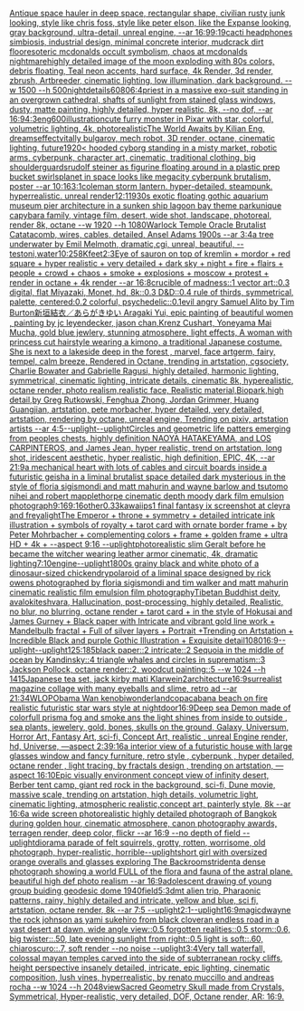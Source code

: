 [Antique space hauler in deep space, rectangular shape, civilian rusty junk looking, style like chris foss, style like peter elson, like the Expanse looking, gray background, ultra-detail, unreal engine, --ar 16:9](https://www.ebank.nz/aiartgenerator?category=Antique%2520space%2520hauler%2520in%2520deep%2520space%2C%2520rectangular%2520shape%2C%2520civilian%2520rusty%2520junk%2520looking%2C%2520style%2520like%2520chris%2520foss%2C%2520style%2520like%2520peter%2520elson%2C%2520like%2520the%2520Expanse%2520looking%2C%2520gray%2520background%2C%2520ultra-detail%2C%2520unreal%2520engine%2C%2520--ar%252016%3A9)[9:19](https://www.ebank.nz/aiartgenerator?category=9%3A19)[cacti headphones simbiosis, industrial design, minimal concrete interior, mudcrack dirt floor](https://www.ebank.nz/aiartgenerator?category=cacti%2520headphones%2520simbiosis%2C%2520industrial%2520design%2C%2520minimal%2520concrete%2520interior%2C%2520mudcrack%2520dirt%2520floor)[esoteric mcdonalds occult symbolism, chaos at mcdonalds nightmare](https://www.ebank.nz/aiartgenerator?category=esoteric%2520mcdonalds%2520occult%2520symbolism%2C%2520chaos%2520at%2520mcdonalds%2520nightmare)[highly detailed image of the moon exploding with 80s colors, debris floating, Teal neon accents, hard surface, 4k Render, 3d render, zbrush, Artbreeder, cinematic lighting, low illumination, dark background. --w 1500 --h 500](https://www.ebank.nz/aiartgenerator?category=highly%2520detailed%2520image%2520of%2520the%2520moon%2520exploding%2520with%252080s%2520colors%2C%2520debris%2520floating%2C%2520Teal%2520neon%2520accents%2C%2520hard%2520surface%2C%25204k%2520Render%2C%25203d%2520render%2C%2520zbrush%2C%2520Artbreeder%2C%2520cinematic%2520lighting%2C%2520low%2520illumination%2C%2520dark%2520background.%2520--w%25201500%2520--h%2520500)[night](https://www.ebank.nz/aiartgenerator?category=night)[details](https://www.ebank.nz/aiartgenerator?category=details)[6080](https://www.ebank.nz/aiartgenerator?category=6080)[6:4](https://www.ebank.nz/aiartgenerator?category=6%3A4)[priest in a massive exo-suit standing in an overgrown cathedral, shafts of sunlight from stained glass windows, dusty, matte painting, highly detailed, hyper realistic, 8k, --no dof, --ar 16:9](https://www.ebank.nz/aiartgenerator?category=priest%2520in%2520a%2520massive%2520exo-suit%2520standing%2520in%2520an%2520overgrown%2520cathedral%2C%2520shafts%2520of%2520sunlight%2520from%2520stained%2520glass%2520windows%2C%2520dusty%2C%2520matte%2520painting%2C%2520highly%2520detailed%2C%2520hyper%2520realistic%2C%25208k%2C%2520--no%2520dof%2C%2520--ar%252016%3A9)[4:3](https://www.ebank.nz/aiartgenerator?category=4%3A3)[eng](https://www.ebank.nz/aiartgenerator?category=eng)[600](https://www.ebank.nz/aiartgenerator?category=600)[illustration](https://www.ebank.nz/aiartgenerator?category=illustration)[cute furry monster in Pixar with star, colorful, volumetric lighting, 4k, photorealistic](https://www.ebank.nz/aiartgenerator?category=cute%2520furry%2520monster%2520in%2520Pixar%2520with%2520star%2C%2520colorful%2C%2520volumetric%2520lighting%2C%25204k%2C%2520photorealistic)[The World Awaits by Kilian Eng, dreams](https://www.ebank.nz/aiartgenerator?category=The%2520World%2520Awaits%2520by%2520Kilian%2520Eng%2C%2520dreams)[effect](https://www.ebank.nz/aiartgenerator?category=effect)[vitally bulgarov, mech robot, 3D render, octane, cinematic lighting, future](https://www.ebank.nz/aiartgenerator?category=vitally%2520bulgarov%2C%2520mech%2520robot%2C%25203D%2520render%2C%2520octane%2C%2520cinematic%2520lighting%2C%2520future)[1920](https://www.ebank.nz/aiartgenerator?category=1920)[< hooded cyborg standing in a misty market, robotic arms, cyberpunk, character art, cinematic, traditional clothing, big shoulderguards](https://www.ebank.nz/aiartgenerator?category=%3C%2520hooded%2520cyborg%2520standing%2520in%2520a%2520misty%2520market%2C%2520robotic%2520arms%2C%2520cyberpunk%2C%2520character%2520art%2C%2520cinematic%2C%2520traditional%2520clothing%2C%2520big%2520shoulderguards)[rudolf steiner as figurine floating around in a plastic prep bucket swirls](https://www.ebank.nz/aiartgenerator?category=rudolf%2520steiner%2520as%2520figurine%2520floating%2520around%2520in%2520a%2520plastic%2520prep%2520bucket%2520swirls)[planet in space looks like megacity cyberpunk brutalism, poster --ar 10:16](https://www.ebank.nz/aiartgenerator?category=planet%2520in%2520space%2520looks%2520like%2520megacity%2520cyberpunk%2520brutalism%2C%2520poster%2520--ar%252010%3A16)[3:1](https://www.ebank.nz/aiartgenerator?category=3%3A1)[coleman storm lantern. hyper-detailed. steampunk. hyperrealistic. unreal render](https://www.ebank.nz/aiartgenerator?category=coleman%2520storm%2520lantern.%2520hyper-detailed.%2520steampunk.%2520hyperrealistic.%2520unreal%2520render)[1](https://www.ebank.nz/aiartgenerator?category=1)[2:1](https://www.ebank.nz/aiartgenerator?category=2%3A1)[1930s exotic floating gothic aquarium museum pier architecture in a sunken ship lagoon bay theme park](https://www.ebank.nz/aiartgenerator?category=1930s%2520exotic%2520floating%2520gothic%2520aquarium%2520museum%2520pier%2520architecture%2520in%2520a%2520sunken%2520ship%2520lagoon%2520bay%2520theme%2520park)[unique capybara family, vintage film, desert, wide shot, landscape, photoreal, render 8k, octane --w 1920 --h 1080](https://www.ebank.nz/aiartgenerator?category=unique%2520capybara%2520family%2C%2520vintage%2520film%2C%2520desert%2C%2520wide%2520shot%2C%2520landscape%2C%2520photoreal%2C%2520render%25208k%2C%2520octane%2520--w%25201920%2520--h%25201080)[Warlock Temple Oracle Brutalist Catatacomb, wires, cables, detailed, Ansel Adams 1900s --ar 3:4](https://www.ebank.nz/aiartgenerator?category=Warlock%2520Temple%2520Oracle%2520Brutalist%2520Catatacomb%2C%2520wires%2C%2520cables%2C%2520detailed%2C%2520Ansel%2520Adams%25201900s%2520--ar%25203%3A4)[a tree underwater by Emil Melmoth, dramatic,cgi, unreal, beautiful, --test](https://www.ebank.nz/aiartgenerator?category=a%2520tree%2520underwater%2520by%2520Emil%2520Melmoth%2C%2520dramatic%2Ccgi%2C%2520unreal%2C%2520beautiful%2C%2520--test)[oni,water](https://www.ebank.nz/aiartgenerator?category=oni%2Cwater)[10:25](https://www.ebank.nz/aiartgenerator?category=10%3A25)[8K](https://www.ebank.nz/aiartgenerator?category=8K)[feet](https://www.ebank.nz/aiartgenerator?category=feet)[2:3](https://www.ebank.nz/aiartgenerator?category=2%3A3)[Eye of sauron on top of kremlin + mordor +  red square + hyper realistic + very detailed + dark sky + night + fire + flairs + people + crowd + chaos + smoke + explosions + moscow +  protest + render in octane + 4k render --ar 16:8](https://www.ebank.nz/aiartgenerator?category=Eye%2520of%2520sauron%2520on%2520top%2520of%2520kremlin%2520%2B%2520mordor%2520%2B%2520%2520red%2520square%2520%2B%2520hyper%2520realistic%2520%2B%2520very%2520detailed%2520%2B%2520dark%2520sky%2520%2B%2520night%2520%2B%2520fire%2520%2B%2520flairs%2520%2B%2520people%2520%2B%2520crowd%2520%2B%2520chaos%2520%2B%2520smoke%2520%2B%2520explosions%2520%2B%2520moscow%2520%2B%2520%2520protest%2520%2B%2520render%2520in%2520octane%2520%2B%25204k%2520render%2520--ar%252016%3A8)[crucible of madness::1 vector art::0.3 digital, flat Miyazaki, Monet, hd, 8k::0.3 D&D::0.4 rule of thirds, symmetrical, palette, centered:0.2 colorful, psychedelic::0.1](https://www.ebank.nz/aiartgenerator?category=crucible%2520of%2520madness%3A%3A1%2520vector%2520art%3A%3A0.3%2520digital%2C%2520flat%2520Miyazaki%2C%2520Monet%2C%2520hd%2C%25208k%3A%3A0.3%2520D%26D%3A%3A0.4%2520rule%2520of%2520thirds%2C%2520symmetrical%2C%2520palette%2C%2520centered%3A0.2%2520colorful%2C%2520psychedelic%3A%3A0.1)[evil angry Samuel Alito by Tim Burton](https://www.ebank.nz/aiartgenerator?category=evil%2520angry%2520Samuel%2520Alito%2520by%2520Tim%2520Burton)[新垣結衣／あらがきゆい Aragaki Yui, epic painting of beautiful women , painting by jc leyendecker, jason chan,Krenz Cushart, Yoneyama Mai Mucha, gold blue jewlery, stunning atmosphere, light effects, A woman with princess cut hairstyle wearing a kimono, a traditional Japanese costume. She is next to a lakeside deep in the forest , marvel, face artgerm, fairy, tempel, calm breeze, Rendered in Octane, trending in artstation, cgsociety, Charlie Bowater and Gabrielle Ragusi, highly detailed, harmonic lighting, symmetrical, cinematic lighting, intricate details, cinematic 8k, hyperealistic, octane render, photo realism,realistic face, Realistic material,Biopark,high detail,by Greg Rutkowski, Fenghua Zhong, Jordan Grimmer, Huang Guangjian, artstation, pete morbacher, hyper detailed, very detailed, artstation, rendering by octane, unreal engine, Trending on pixiv, artstation artists --ar 4:5](https://www.ebank.nz/aiartgenerator?category=%E6%96%B0%E5%9E%A3%E7%B5%90%E8%A1%A3%EF%BC%8F%E3%81%82%E3%82%89%E3%81%8C%E3%81%8D%E3%82%86%E3%81%84%2520Aragaki%2520Yui%2C%2520epic%2520painting%2520of%2520beautiful%2520women%2520%2C%2520painting%2520by%2520jc%2520leyendecker%2C%2520jason%2520chan%2CKrenz%2520Cushart%2C%2520Yoneyama%2520Mai%2520Mucha%2C%2520gold%2520blue%2520jewlery%2C%2520stunning%2520atmosphere%2C%2520light%2520effects%2C%2520A%2520woman%2520with%2520princess%2520cut%2520hairstyle%2520wearing%2520a%2520kimono%2C%2520a%2520traditional%2520Japanese%2520costume.%2520She%2520is%2520next%2520to%2520a%2520lakeside%2520deep%2520in%2520the%2520forest%2520%2C%2520marvel%2C%2520face%2520artgerm%2C%2520fairy%2C%2520tempel%2C%2520calm%2520breeze%2C%2520Rendered%2520in%2520Octane%2C%2520trending%2520in%2520artstation%2C%2520cgsociety%2C%2520Charlie%2520Bowater%2520and%2520Gabrielle%2520Ragusi%2C%2520highly%2520detailed%2C%2520harmonic%2520lighting%2C%2520symmetrical%2C%2520cinematic%2520lighting%2C%2520intricate%2520details%2C%2520cinematic%25208k%2C%2520hyperealistic%2C%2520octane%2520render%2C%2520photo%2520realism%2Crealistic%2520face%2C%2520Realistic%2520material%2CBiopark%2Chigh%2520detail%2Cby%2520Greg%2520Rutkowski%2C%2520Fenghua%2520Zhong%2C%2520Jordan%2520Grimmer%2C%2520Huang%2520Guangjian%2C%2520artstation%2C%2520pete%2520morbacher%2C%2520hyper%2520detailed%2C%2520very%2520detailed%2C%2520artstation%2C%2520rendering%2520by%2520octane%2C%2520unreal%2520engine%2C%2520Trending%2520on%2520pixiv%2C%2520artstation%2520artists%2520--ar%25204%3A5)[--uplight](https://www.ebank.nz/aiartgenerator?category=--uplight)[--uplight](https://www.ebank.nz/aiartgenerator?category=--uplight)[Circles and geometric life patters emerging from peoples chests, highly definition NAOYA HATAKEYAMA, and LOS CARPINTEROS, and James Jean, hyper realistic, trend on artstation, long shot, iridescent aesthetic, hyper realistic, high definition, EPIC, 4K, --ar 21:9](https://www.ebank.nz/aiartgenerator?category=Circles%2520and%2520geometric%2520life%2520patters%2520emerging%2520from%2520peoples%2520chests%2C%2520highly%2520definition%2520NAOYA%2520HATAKEYAMA%2C%2520and%2520LOS%2520CARPINTEROS%2C%2520and%2520James%2520Jean%2C%2520hyper%2520realistic%2C%2520trend%2520on%2520artstation%2C%2520long%2520shot%2C%2520iridescent%2520aesthetic%2C%2520hyper%2520realistic%2C%2520high%2520definition%2C%2520EPIC%2C%25204K%2C%2520--ar%252021%3A9)[a mechanical heart with lots of cables and circuit boards inside a futuristic geisha in a liminal brutalist space detailed dark mysterious in the style of floria sigismondi and matt mahurin and wayne barlow and tsutomo nihei and robert mapplethorpe cinematic depth moody dark film emulsion photograph](https://www.ebank.nz/aiartgenerator?category=a%2520mechanical%2520heart%2520with%2520lots%2520of%2520cables%2520and%2520circuit%2520boards%2520inside%2520a%2520futuristic%2520geisha%2520in%2520a%2520liminal%2520brutalist%2520space%2520detailed%2520dark%2520mysterious%2520in%2520the%2520style%2520of%2520floria%2520sigismondi%2520and%2520matt%2520mahurin%2520and%2520wayne%2520barlow%2520and%2520tsutomo%2520nihei%2520and%2520robert%2520mapplethorpe%2520cinematic%2520depth%2520moody%2520dark%2520film%2520emulsion%2520photograph)[9:16](https://www.ebank.nz/aiartgenerator?category=9%3A16)[9:16](https://www.ebank.nz/aiartgenerator?category=9%3A16)[other](https://www.ebank.nz/aiartgenerator?category=other)[0.33](https://www.ebank.nz/aiartgenerator?category=0.33)[kawaii](https://www.ebank.nz/aiartgenerator?category=kawaii)[ps1 final fantasy ix screenshot at cleyra and freya](https://www.ebank.nz/aiartgenerator?category=ps1%2520final%2520fantasy%2520ix%2520screenshot%2520at%2520cleyra%2520and%2520freya)[light](https://www.ebank.nz/aiartgenerator?category=light)[The Emperor + throne + symmetry + detailed intricate ink illustration + symbols of royalty + tarot card with ornate border frame + by Peter Mohrbacher + complementing colors + frame + golden frame + ultra HD + 4k + --aspect 9:16 --uplight](https://www.ebank.nz/aiartgenerator?category=The%2520Emperor%2520%2B%2520throne%2520%2B%2520symmetry%2520%2B%2520detailed%2520intricate%2520ink%2520illustration%2520%2B%2520symbols%2520of%2520royalty%2520%2B%2520tarot%2520card%2520with%2520ornate%2520border%2520frame%2520%2B%2520by%2520Peter%2520Mohrbacher%2520%2B%2520complementing%2520colors%2520%2B%2520frame%2520%2B%2520golden%2520frame%2520%2B%2520ultra%2520HD%2520%2B%25204k%2520%2B%2520--aspect%25209%3A16%2520--uplight)[photorealistic slim Geralt before he became the witcher wearing leather armor cinematic, 4k, dramatic lighting](https://www.ebank.nz/aiartgenerator?category=photorealistic%2520slim%2520Geralt%2520before%2520he%2520became%2520the%2520witcher%2520wearing%2520leather%2520armor%2520cinematic%2C%25204k%2C%2520dramatic%2520lighting)[7:10](https://www.ebank.nz/aiartgenerator?category=7%3A10)[engine](https://www.ebank.nz/aiartgenerator?category=engine)[--uplight](https://www.ebank.nz/aiartgenerator?category=--uplight)[1800s grainy black and white photo of a dinosaur-sized chicken](https://www.ebank.nz/aiartgenerator?category=1800s%2520grainy%2520black%2520and%2520white%2520photo%2520of%2520a%2520dinosaur-sized%2520chicken)[dry](https://www.ebank.nz/aiartgenerator?category=dry)[polaroid of a liminal space designed by rick owens photographed by floria sigismondi and tim walker  and matt mahurin cinematic realistic film emulsion film photography](https://www.ebank.nz/aiartgenerator?category=polaroid%2520of%2520a%2520liminal%2520space%2520designed%2520by%2520rick%2520owens%2520photographed%2520by%2520floria%2520sigismondi%2520and%2520tim%2520walker%2520%2520and%2520matt%2520mahurin%2520cinematic%2520realistic%2520film%2520emulsion%2520film%2520photography)[Tibetan Buddhist deity, avalokiteshvara, Hallucination, post-processing, highly detailed, Realistic, no blur, no blurring, octane render + tarot card + in the style of Hokusai and James Gurney + Black paper with Intricate and vibrant gold line work + Mandelbulb fractal + Full of silver layers + Portrait +Trending on Artstation + Incredible Black and purple Gothic Illustration + Exquisite detail](https://www.ebank.nz/aiartgenerator?category=Tibetan%2520Buddhist%2520deity%2C%2520avalokiteshvara%2C%2520Hallucination%2C%2520post-processing%2C%2520highly%2520detailed%2C%2520Realistic%2C%2520no%2520blur%2C%2520no%2520blurring%2C%2520octane%2520render%2520%2B%2520tarot%2520card%2520%2B%2520in%2520the%2520style%2520of%2520Hokusai%2520and%2520James%2520Gurney%2520%2B%2520Black%2520paper%2520with%2520Intricate%2520and%2520vibrant%2520gold%2520line%2520work%2520%2B%2520Mandelbulb%2520fractal%2520%2B%2520Full%2520of%2520silver%2520layers%2520%2B%2520Portrait%2520%2BTrending%2520on%2520Artstation%2520%2B%2520Incredible%2520Black%2520and%2520purple%2520Gothic%2520Illustration%2520%2B%2520Exquisite%2520detail)[1080](https://www.ebank.nz/aiartgenerator?category=1080)[16:9](https://www.ebank.nz/aiartgenerator?category=16%3A9)[--uplight](https://www.ebank.nz/aiartgenerator?category=--uplight)[--uplight](https://www.ebank.nz/aiartgenerator?category=--uplight)[125:185](https://www.ebank.nz/aiartgenerator?category=125%3A185)[black paper::2 intricate::2 Sequoia in the middle of ocean by Kandinsky::4 triangle whales and circles in suprematism::3 Jackson Pollock, octane render::2, woodcut painting::5 --w 1024 --h 1415](https://www.ebank.nz/aiartgenerator?category=black%2520paper%3A%3A2%2520intricate%3A%3A2%2520Sequoia%2520in%2520the%2520middle%2520of%2520ocean%2520by%2520Kandinsky%3A%3A4%2520triangle%2520whales%2520and%2520circles%2520in%2520suprematism%3A%3A3%2520Jackson%2520Pollock%2C%2520octane%2520render%3A%3A2%2C%2520woodcut%2520painting%3A%3A5%2520--w%25201024%2520--h%25201415)[Japanese tea set, jack kirby mati Klarwein](https://www.ebank.nz/aiartgenerator?category=Japanese%2520tea%2520set%2C%2520jack%2520kirby%2520mati%2520Klarwein)[2](https://www.ebank.nz/aiartgenerator?category=2)[architecture](https://www.ebank.nz/aiartgenerator?category=architecture)[16:9](https://www.ebank.nz/aiartgenerator?category=16%3A9)[surrealist magazine collage with many eyeballs and slime, retro ad --ar 21:34](https://www.ebank.nz/aiartgenerator?category=surrealist%2520magazine%2520collage%2520with%2520many%2520eyeballs%2520and%2520slime%2C%2520retro%2520ad%2520--ar%252021%3A34)[WLOP](https://www.ebank.nz/aiartgenerator?category=WLOP)[Obama Wan kenobi](https://www.ebank.nz/aiartgenerator?category=Obama%2520Wan%2520kenobi)[wonderland](https://www.ebank.nz/aiartgenerator?category=wonderland)[copacabana beach on fire realistic futuristic star wars style at night](https://www.ebank.nz/aiartgenerator?category=copacabana%2520beach%2520on%2520fire%2520realistic%2520futuristic%2520star%2520wars%2520style%2520at%2520night)[door](https://www.ebank.nz/aiartgenerator?category=door)[16:9](https://www.ebank.nz/aiartgenerator?category=16%3A9)[Deep sea Demon made of colorfull prisma fog and smoke ans the light shines from inside to outside , sea plants, jewelery, gold, bones, skulls on the ground, Galaxy, Universum, Horror Art, Fantasy Art, sci-fi, Concept Art, realistic , unreal Engine render, hd, Universe, —aspect 2:3](https://www.ebank.nz/aiartgenerator?category=Deep%2520sea%2520Demon%2520made%2520of%2520colorfull%2520prisma%2520fog%2520and%2520smoke%2520ans%2520the%2520light%2520shines%2520from%2520inside%2520to%2520outside%2520%2C%2520sea%2520plants%2C%2520jewelery%2C%2520gold%2C%2520bones%2C%2520skulls%2520on%2520the%2520ground%2C%2520Galaxy%2C%2520Universum%2C%2520Horror%2520Art%2C%2520Fantasy%2520Art%2C%2520sci-fi%2C%2520Concept%2520Art%2C%2520realistic%2520%2C%2520unreal%2520Engine%2520render%2C%2520hd%2C%2520Universe%2C%2520%E2%80%94aspect%25202%3A3)[9:16](https://www.ebank.nz/aiartgenerator?category=9%3A16)[a interior view of a futuristic house with large glasses window and fancy furniture, retro style , cyberpunk , hyper detailed, octane render , light tracing, by fractals design , trending on artstation, —aspect 16:10](https://www.ebank.nz/aiartgenerator?category=a%2520interior%2520view%2520of%2520a%2520futuristic%2520house%2520with%2520large%2520glasses%2520window%2520and%2520fancy%2520furniture%2C%2520retro%2520style%2520%2C%2520cyberpunk%2520%2C%2520hyper%2520detailed%2C%2520octane%2520render%2520%2C%2520light%2520tracing%2C%2520by%2520fractals%2520design%2520%2C%2520trending%2520on%2520artstation%2C%2520%E2%80%94aspect%252016%3A10)[Epic visually environment concept view of  infinity desert, Berber tent camp, giant red rock in the background, sci-fi, Dune movie, massive scale, trending on artstation, high details, volumetric light, cinematic lighting, atmospheric realistic,concept art, painterly style, 8k --ar 16:6](https://www.ebank.nz/aiartgenerator?category=Epic%2520visually%2520environment%2520concept%2520view%2520of%2520%2520infinity%2520desert%2C%2520Berber%2520tent%2520camp%2C%2520giant%2520red%2520rock%2520in%2520the%2520background%2C%2520sci-fi%2C%2520Dune%2520movie%2C%2520massive%2520scale%2C%2520trending%2520on%2520artstation%2C%2520high%2520details%2C%2520volumetric%2520light%2C%2520cinematic%2520lighting%2C%2520atmospheric%2520realistic%2Cconcept%2520art%2C%2520painterly%2520style%2C%25208k%2520--ar%252016%3A6)[a wide screen photorealistic highly detailed photograph of Bangkok during golden hour, cinematic atmosphere, canon photography awards, terragen render, deep color, flickr --ar 16:9 --no depth of field --uplight](https://www.ebank.nz/aiartgenerator?category=a%2520wide%2520screen%2520photorealistic%2520highly%2520detailed%2520photograph%2520of%2520Bangkok%2520during%2520golden%2520hour%2C%2520cinematic%2520atmosphere%2C%2520canon%2520photography%2520awards%2C%2520terragen%2520render%2C%2520deep%2520color%2C%2520flickr%2520--ar%252016%3A9%2520--no%2520depth%2520of%2520field%2520--uplight)[diorama parade of felt squirrels, grotty, rotten, worrisome, old photograph, hyper-realistic, horrible](https://www.ebank.nz/aiartgenerator?category=diorama%2520parade%2520of%2520felt%2520squirrels%2C%2520grotty%2C%2520rotten%2C%2520worrisome%2C%2520old%2520photograph%2C%2520hyper-realistic%2C%2520horrible)[--uplight](https://www.ebank.nz/aiartgenerator?category=--uplight)[short girl with oversized orange overalls and glasses exploring The Backrooms](https://www.ebank.nz/aiartgenerator?category=short%2520girl%2520with%2520oversized%2520orange%2520overalls%2520and%2520glasses%2520exploring%2520The%2520Backrooms)[trident](https://www.ebank.nz/aiartgenerator?category=trident)[a dense photograph showing a world FULL of the flora and fauna of the astral plane. beautiful high def photo realism --ar 16:9](https://www.ebank.nz/aiartgenerator?category=a%2520dense%2520photograph%2520showing%2520a%2520world%2520FULL%2520of%2520the%2520flora%2520and%2520fauna%2520of%2520the%2520astral%2520plane.%2520beautiful%2520high%2520def%2520photo%2520realism%2520--ar%252016%3A9)[adolescent drawing of young group buiding geodesic dome 1940](https://www.ebank.nz/aiartgenerator?category=adolescent%2520drawing%2520of%2520young%2520group%2520buiding%2520geodesic%2520dome%25201940)[field](https://www.ebank.nz/aiartgenerator?category=field)[5:3](https://www.ebank.nz/aiartgenerator?category=5%3A3)[dmt alien trip, Pharaonic patterns, rainy, highly detailed and intricate, yellow and blue, sci fi, artstation, octane render, 8k --ar 7:5 --uplight](https://www.ebank.nz/aiartgenerator?category=dmt%2520alien%2520trip%2C%2520Pharaonic%2520patterns%2C%2520rainy%2C%2520highly%2520detailed%2520and%2520intricate%2C%2520yellow%2520and%2520blue%2C%2520sci%2520fi%2C%2520artstation%2C%2520octane%2520render%2C%25208k%2520--ar%25207%3A5%2520--uplight)[2:1](https://www.ebank.nz/aiartgenerator?category=2%3A1)[--uplight](https://www.ebank.nz/aiartgenerator?category=--uplight)[16:9](https://www.ebank.nz/aiartgenerator?category=16%3A9)[magic](https://www.ebank.nz/aiartgenerator?category=magic)[dwayne the rock johnson as yami sukehiro from black clover](https://www.ebank.nz/aiartgenerator?category=dwayne%2520the%2520rock%2520johnson%2520as%2520yami%2520sukehiro%2520from%2520black%2520clover)[an endless road in a vast desert at dawn, wide angle view::0.5 forgotten realities::0.5 storm::0.6, big twister::.50, late evening sunlight from right::0.5 light is soft::.60, chiaroscuro::.7, soft render --no noise  --uplight](https://www.ebank.nz/aiartgenerator?category=an%2520endless%2520road%2520in%2520a%2520vast%2520desert%2520at%2520dawn%2C%2520wide%2520angle%2520view%3A%3A0.5%2520forgotten%2520realities%3A%3A0.5%2520storm%3A%3A0.6%2C%2520big%2520twister%3A%3A.50%2C%2520late%2520evening%2520sunlight%2520from%2520right%3A%3A0.5%2520light%2520is%2520soft%3A%3A.60%2C%2520chiaroscuro%3A%3A.7%2C%2520soft%2520render%2520--no%2520noise%2520%2520--uplight)[3:4](https://www.ebank.nz/aiartgenerator?category=3%3A4)[Very tall waterfall, colossal mayan temples carved into the side of subterranean rocky cliffs, height perspective insanely detailed, intricate, epic lighting, cinematic composition, lush vines, hyperrealistic, by renato muccillo and andreas rocha  --w 1024 --h 2048](https://www.ebank.nz/aiartgenerator?category=Very%2520tall%2520waterfall%2C%2520colossal%2520mayan%2520temples%2520carved%2520into%2520the%2520side%2520of%2520subterranean%2520rocky%2520cliffs%2C%2520height%2520perspective%2520insanely%2520detailed%2C%2520intricate%2C%2520epic%2520lighting%2C%2520cinematic%2520composition%2C%2520lush%2520vines%2C%2520hyperrealistic%2C%2520by%2520renato%2520muccillo%2520and%2520andreas%2520rocha%2520%2520--w%25201024%2520--h%25202048)[view](https://www.ebank.nz/aiartgenerator?category=view)[Sacred Geometry Skull made from Crystals, Symmetrical, Hyper-realistic, very detailed, DOF, Octane render, AR: 16:9.](https://www.ebank.nz/aiartgenerator?category=Sacred%2520Geometry%2520Skull%2520made%2520from%2520Crystals%2C%2520Symmetrical%2C%2520Hyper-realistic%2C%2520very%2520detailed%2C%2520DOF%2C%2520Octane%2520render%2C%2520AR%3A%252016%3A9.)